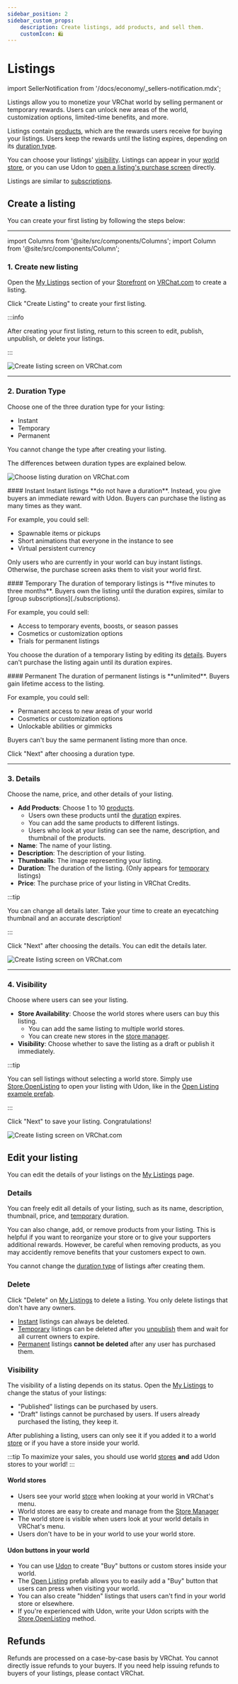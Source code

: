 ```yaml
---
sidebar_position: 2
sidebar_custom_props:
    description: Create listings, add products, and sell them.
    customIcon: 🛍
---
```


# Listings

import SellerNotification from '/docs/economy/_sellers-notification.mdx';

<SellerNotification/>

Listings allow you to monetize your VRChat world by selling permanent or temporary rewards. Users can unlock new areas of the world, customization options, limited-time benefits, and more.

Listings contain [products](/economy/products/), which are the rewards users receive for buying your listings. Users keep the rewards until the listing expires, depending on its [duration type](#2-duration-type).

You can choose your listings' [visibility](#visibility). Listings can appear in your [world store](#world-stores), or you can use Udon to [open a listing's purchase screen](#udon-buttons-in-your-world) directly.

Listings are similar to [subscriptions](/economy/subscriptions).

## Create a listing

You can create your first listing by following the steps below:

---

import Columns from '@site/src/components/Columns';
import Column from '@site/src/components/Column';

<Columns> 
<Column className='text--left'>

### 1. Create new listing

Open the [My Listings](https://vrchat.com/home/marketplace/storefront/listings) section of your [Storefront](https://vrchat.com/home/marketplace/storefront/) on [VRChat.com](https://vrchat.com/home/) to create a listing.

Click "Create Listing" to create your first listing.

:::info

After creating your first listing, return to this screen to edit, publish, unpublish, or delete your listings.

:::

</Column>
<Column className='text--left'>

![Create listing screen on VRChat.com](/img/economy/listings/listing-create.png)

</Column>
</Columns>

---

<Columns> 
<Column className='text--left'>

### 2. Duration Type

Choose one of the three duration type for your listing:

- Instant
- Temporary
- Permanent

You cannot change the type after creating your listing.

The differences between duration types are explained below.

</Column>
<Column className='text--left'>

![Choose listing duration on VRChat.com](/img/economy/listings/listing-choose-duration.png)

</Column>
</Columns>

<Columns> 
<Column className='text--left'>
#### Instant
Instant listings **do not have a duration**. Instead, you give buyers an immediate reward with Udon. Buyers can purchase the listing as many times as they want.

For example, you could sell:
- Spawnable items or pickups
- Short animations that everyone in the instance to see
- Virtual persistent currency

Only users who are currently in your world can buy instant listings. Otherwise, the purchase screen asks them to visit your world first.

</Column>
<Column className='text--left'>
#### Temporary
The duration of temporary listings is **five minutes to three months**. Buyers own the listing until the duration expires, similar to [group subscriptions](./subscriptions).

For example, you could sell:
- Access to temporary events, boosts, or season passes
- Cosmetics or customization options
- Trials for permanent listings

You choose the duration of a temporary listing by editing its [details](#3-details). Buyers can't purchase the listing again until its duration expires.

</Column>
<Column className='text--left'>
#### Permanent
The duration of permanent listings is **unlimited**. Buyers gain lifetime access to the listing.
<br />

For example, you could sell:
- Permanent access to new areas of your world
- Cosmetics or customization options
- Unlockable abilities or gimmicks

Buyers can't buy the same permanent listing more than once.
	
</Column>
</Columns>

Click "Next" after choosing a duration type.

---

<Columns>
<Column  className='text--left'>

### 3. Details

Choose the name, price, and other details of your listing.

- **Add Products**: Choose 1 to 10 [products](./products).
	- Users own these products until the [duration](#2-duration-type) expires.
	- You can add the same products to different listings.
	- Users who look at your listing can see the name, description, and thumbnail of the products.
- **Name**: The name of your listing.
- **Description**: The description of your listing.
- **Thumbnails**: The image representing your listing.
- **Duration**: The duration of the listing. (Only appears for [temporary](#temporary) listings)
- **Price**: The purchase price of your listing in VRChat Credits.

:::tip

You can change all details later. Take your time to create an eyecatching thumbnail and an accurate description!

:::

Click "Next" after choosing the details. You can edit the details later.

</Column>
<Column className='text--right'>

![Create listing screen on VRChat.com](/img/economy/listings/listing-edit-details.png)

</Column>

</Columns>

---

<Columns>
<Column  className='text--left'>

### 4. Visibility

Choose where users can see your listing.

- **Store Availability**: Choose the world stores where users can buy this listing.
	- You can add the same listing to multiple world stores.
	- You can create new stores in the [store manager](https://vrchat.com/b/home/marketplace/storefront/stores).
- **Visibility**: Choose whether to save the listing as a draft or publish it immediately.

:::tip

You can sell listings without selecting a world store. Simply use [Store.OpenListing](/economy/sdk/udon-documentation#storeopenlisting) to open your listing with Udon, like in the [Open Listing example prefab](/economy/sdk/examples/open-listing).

:::

Click "Next" to save your listing. Congratulations!

</Column>
<Column className='text--right'>
	
![Create listing screen on VRChat.com](/img/economy/listings/listing-edit-visibility.png)

</Column>
</Columns>

## Edit your listing

You can edit the details of your listings on the [My Listings](https://vrchat.com/home/marketplace/storefront/listings/) page.

### Details

You can freely edit all details of your listing, such as its name, description, thumbnail, price, and [temporary](#temporary) duration.

You can also change, add, or remove products from your listing. This is helpful if you want to reorganize your store or to give your supporters additional rewards. However, be careful when removing products, as you may accidently remove benefits that your customers expect to own.

You cannot change the [duration type](#2-duration-type) of listings after creating them.

### Delete

Click "Delete" on [My Listings](https://vrchat.com/home/marketplace/storefront/listings/) to delete a listing. You only delete listings that don't have any owners.

- [Instant](#instant) listings can always be deleted.
- [Temporary](#temporary) listings can be deleted after you [unpublish](#unpublish-listings) them and wait for all current owners to expire.
- [Permanent](#permanent) listings **cannot be deleted** after any user has purchased them.

### Visibility

The visibility of a listing depends on its status. Open the [My Listings](https://vrchat.com/home/marketplace/storefront/listings/page/1) to change the status of your listings:

- "Published" listings can be purchased by users.
- "Draft" listings cannot be purchased by users. If users already purchased the listing, they keep it.

After publishing a listing, users can only see it if you added it to a world [store](/economy/store) or if you have a store inside your world. 

:::tip
To maximize your sales, you should use world [stores](/economy/store) **and** add Udon stores to your world!
:::

#### World stores

- Users see your world [store](/economy/store) when looking at your world in VRChat's menu.
- World stores are easy to create and manage from the [Store Manager](https://vrchat.com/home/marketplace/storefront/stores)
- The world store is visible when users look at your world details in VRChat's menu.
- Users don't have to be in your world to use your world store.

#### Udon buttons in your world

- You can use [Udon](/worlds/udon/) to create "Buy" buttons or custom stores inside your world.
- The [Open Listing](/economy/sdk/examples/open-listing) prefab allows you to easily add a "Buy" button that users can press when visiting your world.
- You can also create "hidden" listings that users can't find in your world store or elsewhere.
- If you're experienced with Udon, write your Udon scripts with the [Store.OpenListing](/economy/sdk/udon-documentation#storeopenlisting) method.

## Refunds

Refunds are processed on a case-by-case basis by VRChat. You cannot directly issue refunds to your buyers. If you need help issuing refunds to buyers of your listings, please contact VRChat.